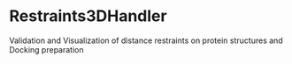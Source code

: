 # Restraints3DHandler
Validation and Visualization of distance restraints on protein structures and Docking preparation
